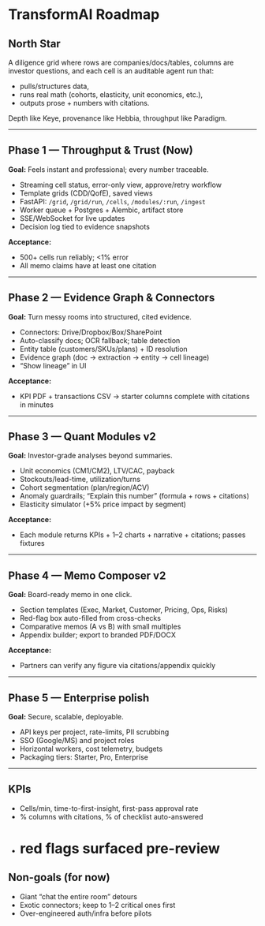 # TransformAI Roadmap

## North Star
A diligence grid where rows are companies/docs/tables, columns are investor questions, and each cell is an auditable agent run that:
- pulls/structures data,
- runs real math (cohorts, elasticity, unit economics, etc.),
- outputs prose + numbers with citations.

Depth like Keye, provenance like Hebbia, throughput like Paradigm.

---

## Phase 1 — Throughput & Trust (Now)
**Goal:** Feels instant and professional; every number traceable.

- Streaming cell status, error-only view, approve/retry workflow
- Template grids (CDD/QofE), saved views
- FastAPI: `/grid`, `/grid/run`, `/cells`, `/modules/:run`, `/ingest`
- Worker queue + Postgres + Alembic, artifact store
- SSE/WebSocket for live updates
- Decision log tied to evidence snapshots

**Acceptance:**
- 500+ cells run reliably; <1% error
- All memo claims have at least one citation

---

## Phase 2 — Evidence Graph & Connectors
**Goal:** Turn messy rooms into structured, cited evidence.

- Connectors: Drive/Dropbox/Box/SharePoint
- Auto-classify docs; OCR fallback; table detection
- Entity table (customers/SKUs/plans) + ID resolution
- Evidence graph (doc → extraction → entity → cell lineage)
- “Show lineage” in UI

**Acceptance:**
- KPI PDF + transactions CSV → starter columns complete with citations in minutes

---

## Phase 3 — Quant Modules v2
**Goal:** Investor-grade analyses beyond summaries.

- Unit economics (CM1/CM2), LTV/CAC, payback
- Stockouts/lead-time, utilization/turns
- Cohort segmentation (plan/region/ACV)
- Anomaly guardrails; “Explain this number” (formula + rows + citations)
- Elasticity simulator (+5% price impact by segment)

**Acceptance:**
- Each module returns KPIs + 1–2 charts + narrative + citations; passes fixtures

---

## Phase 4 — Memo Composer v2
**Goal:** Board-ready memo in one click.

- Section templates (Exec, Market, Customer, Pricing, Ops, Risks)
- Red-flag box auto-filled from cross-checks
- Comparative memos (A vs B) with small multiples
- Appendix builder; export to branded PDF/DOCX

**Acceptance:**
- Partners can verify any figure via citations/appendix quickly

---

## Phase 5 — Enterprise polish
**Goal:** Secure, scalable, deployable.

- API keys per project, rate-limits, PII scrubbing
- SSO (Google/MS) and project roles
- Horizontal workers, cost telemetry, budgets
- Packaging tiers: Starter, Pro, Enterprise

---

## KPIs
- Cells/min, time-to-first-insight, first-pass approval rate
- % columns with citations, % of checklist auto-answered
- # red flags surfaced pre-review

## Non-goals (for now)
- Giant “chat the entire room” detours
- Exotic connectors; keep to 1–2 critical ones first
- Over-engineered auth/infra before pilots

